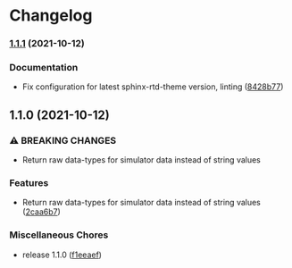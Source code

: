 # Changelog

### [1.1.1](https://www.github.com/bwiessneth/gumnut-simulator/compare/v1.1.0...v1.1.1) (2021-10-12)


### Documentation

* Fix configuration for latest sphinx-rtd-theme version, linting ([8428b77](https://www.github.com/bwiessneth/gumnut-simulator/commit/8428b7735d9174c01b5b413dee146ac23e35caad))

## 1.1.0 (2021-10-12)


### ⚠ BREAKING CHANGES

* Return raw data-types for simulator data instead of string values

### Features

* Return raw data-types for simulator data instead of string values ([2caa6b7](https://www.github.com/bwiessneth/gumnut-simulator/commit/2caa6b7d09cc6724f7d24d41dc1e477fc2a191cc))


### Miscellaneous Chores

* release 1.1.0 ([f1eeaef](https://www.github.com/bwiessneth/gumnut-simulator/commit/f1eeaefbcda039aaf5e1df2eff26d979ed2d6b0d))

